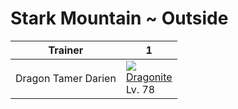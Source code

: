 # Stark Mountain ~ Outside

Trainer             | 1                                   
---                 | ---                                 
Dragon Tamer Darien | ![][149]<br> [Dragonite]<br> Lv. 78 


[Dragonite]: /pokemon_changes/149/
[149]: /img/pokemon/149.png
